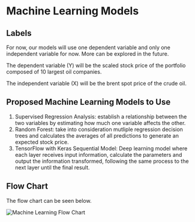 # Machine Learning Models

## Labels

For now, our models will use one dependent variable and only one independent variable for now. More can be explored in the future. 

The dependent variable (Y) will be the scaled stock price of the portfolio composed of 10 largest oil companies. 

The independent variable (X) will be the brent spot price of the crude oil. 

## Proposed Machine Learning Models to Use

1. Supervised Regression Analysis: establish a relationship between the two variables by estimating how much one variable affects the other.
2. Random Forest: take into consideration mutliple regression decision trees and calculates the averages of all predictions to generate an expected stock price.
3. TensorFlow with Keras Sequential Model: Deep learning model where each layer receives input information, calculate the parameters and output the information transformed, following the same process to the next layer until the final result. 

## Flow Chart

The flow chart can be seen below. 

![Machine Learning Flow Chart](https://github.com/kobertlam/Oil_Price_and_Stock_Price_Analysis/blob/machine_learning_model/Resources/ml_flow_chart.jpeg)